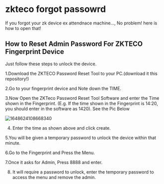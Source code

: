 # zkteco forgot passowrd
If you forgot your zk device ex attendnace machine..., No problem! here is how to open that!

## How to Reset Admin Password For ZKTECO Fingerprint Device
Just follow these steps to unlock the device.

1.Download the ZKTECO Password Reset Tool to your PC.(download it this repository!)


2.Go to your fingerprint device and Note down the TIME. 

3.Now Open the ZKTeco Password Reset Tool Software and enter the Time shown in the Fingerprint. (E.g. If the time shown in the Fingerprint is 14:20, you should enter in the software as 1420). See the Pic Below

![1648624108668340](https://github.com/user-attachments/assets/a4c3ae6b-fbdd-4a2e-8c35-fe0468448a52)


4. Enter the time as shown above and click create. 

5.You will be given a temporary password to unlock the device within that minute.

6.Go to the  Fingerprint and Press the Menu.

7.Once it asks for Admin, Press 8888 and enter.

8. It will require a password to unlock, enter the temporary password to access the menu and remove the admin.

